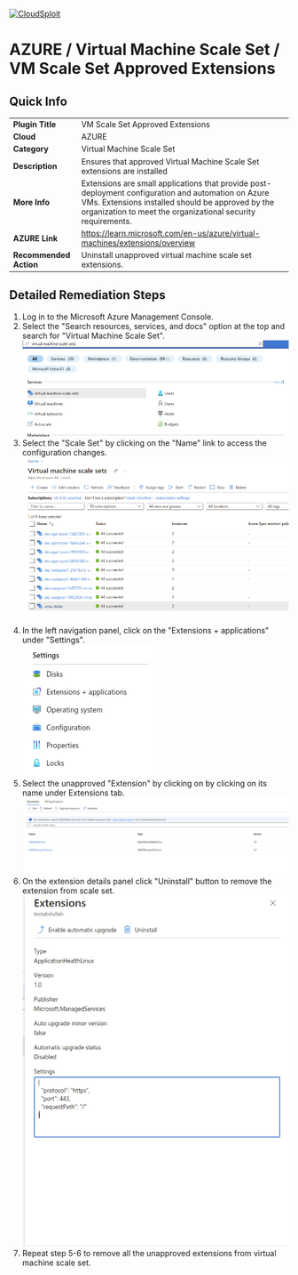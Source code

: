 [![CloudSploit](https://cloudsploit.com/img/logo-new-big-text-100.png "CloudSploit")](https://cloudsploit.com)

# AZURE / Virtual Machine Scale Set / VM Scale Set Approved Extensions

## Quick Info

| | |
|-|-|
| **Plugin Title** | VM Scale Set Approved Extensions |
| **Cloud** | AZURE |
| **Category** | Virtual Machine Scale Set |
| **Description** | Ensures that approved Virtual Machine Scale Set extensions are installed |
| **More Info** | Extensions are small applications that provide post-deployment configuration and automation on Azure VMs. Extensions installed should be approved by the organization to meet the organizational security requirements. |
| **AZURE Link** | https://learn.microsoft.com/en-us/azure/virtual-machines/extensions/overview |
| **Recommended Action** | Uninstall unapproved virtual machine scale set extensions. |

## Detailed Remediation Steps

1. Log in to the Microsoft Azure Management Console.
2. Select the "Search resources, services, and docs" option at the top and search for "Virtual Machine Scale Set". </br> <img src="/resources/azure/virtualmachinescaleset/vmss-approved-extensions/step2.png"/>
3. Select the "Scale Set" by clicking on the "Name" link to access the configuration changes. </br> <img src="/resources/azure/virtualmachinescaleset/vmss-approved-extensions/step3.png"/>
4. In the left navigation panel, click on the "Extensions + applications" under "Settings".</br> <img src="/resources/azure/virtualmachinescaleset/vmss-approved-extensions/step4.png"/>
5. Select the unapproved "Extension" by clicking on by clicking on its name under Extensions tab. </br> <img src="/resources/azure/virtualmachinescaleset/vmss-approved-extensions/step5.png"/>
6. On the extension details panel click "Uninstall" button to remove the extension from scale set.</br> <img src="/resources/azure/virtualmachinescaleset/vmss-approved-extensions/step6.png"/>
7. Repeat step 5-6 to remove all the unapproved extensions from virtual machine scale set.
